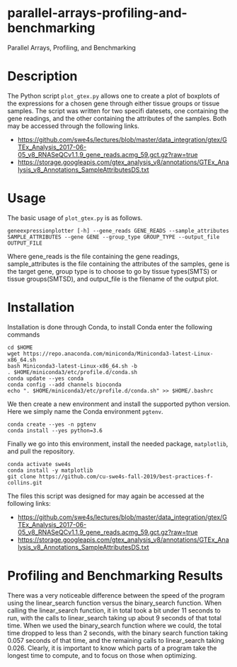 # parallel-arrays-profiling-and-benchmarking
Parallel Arrays, Profiling, and Benchmarking

# Description

The Python script `plot_gtex.py` allows one to create a plot of boxplots of the expressions for a chosen gene through either tissue groups or tissue samples. The script was written for two specifi datesets, one containing the gene readings, and the other containing the attributes of the samples. Both may be accessed through the following links.
- https://github.com/swe4s/lectures/blob/master/data_integration/gtex/GTEx_Analysis_2017-06-05_v8_RNASeQCv1.1.9_gene_reads.acmg_59.gct.gz?raw=true
- https://storage.googleapis.com/gtex_analysis_v8/annotations/GTEx_Analysis_v8_Annotations_SampleAttributesDS.txt

# Usage

The basic usage of `plot_gtex.py` is as follows.

```
geneexpressionplotter [-h] --gene_reads GENE_READS --sample_attributes SAMPLE_ATTRIBUTES --gene GENE --group_type GROUP_TYPE --output_file OUTPUT_FILE
```

Where gene_reads is the file containing the gene readings, sample_attributes is the file containing the attributes of the samples, gene is the target gene, group type is to choose to go by tissue types(SMTS) or tissue groups(SMTSD), and output_file is the filename of the output plot.

# Installation

Installation is done through Conda, to install Conda enter the following commands

```
cd $HOME
wget https://repo.anaconda.com/miniconda/Miniconda3-latest-Linux-x86_64.sh
bash Miniconda3-latest-Linux-x86_64.sh -b
. $HOME/miniconda3/etc/profile.d/conda.sh
conda update --yes conda
conda config --add channels bioconda
echo ". $HOME/miniconda3/etc/profile.d/conda.sh" >> $HOME/.bashrc
```

We then create a new environment and install the supported python version. Here we simply name the Conda environment `pgtenv`.

```
conda create --yes -n pgtenv
conda install --yes python=3.6
```

Finally we go into this environment, install the needed package, `matplotlib`, and pull the repository.

```
conda activate swe4s
conda install -y matplotlib
git clone https://github.com/cu-swe4s-fall-2019/best-practices-f-collins.git
```

The files this script was designed for may again be accessed at the following links:
- https://github.com/swe4s/lectures/blob/master/data_integration/gtex/GTEx_Analysis_2017-06-05_v8_RNASeQCv1.1.9_gene_reads.acmg_59.gct.gz?raw=true
- https://storage.googleapis.com/gtex_analysis_v8/annotations/GTEx_Analysis_v8_Annotations_SampleAttributesDS.txt

# Profiling and Benchmarking Results

There was a very noticeable difference between the speed of the program using the linear_search function versus the binary_search function. When calling the linear_search function, it in total took a bit under 11 seconds to run, with the calls to linear_search taking up about 9 seconds of that total time. When we used the binary_search function where we could, the total time dropped to less than 2 seconds, with the binary search function taking 0.057 seconds of that time, and the remaining calls to linear_search taking 0.026. Clearly, it is important to know which parts of a program take the longest time to compute, and to focus on those when optimizing.
